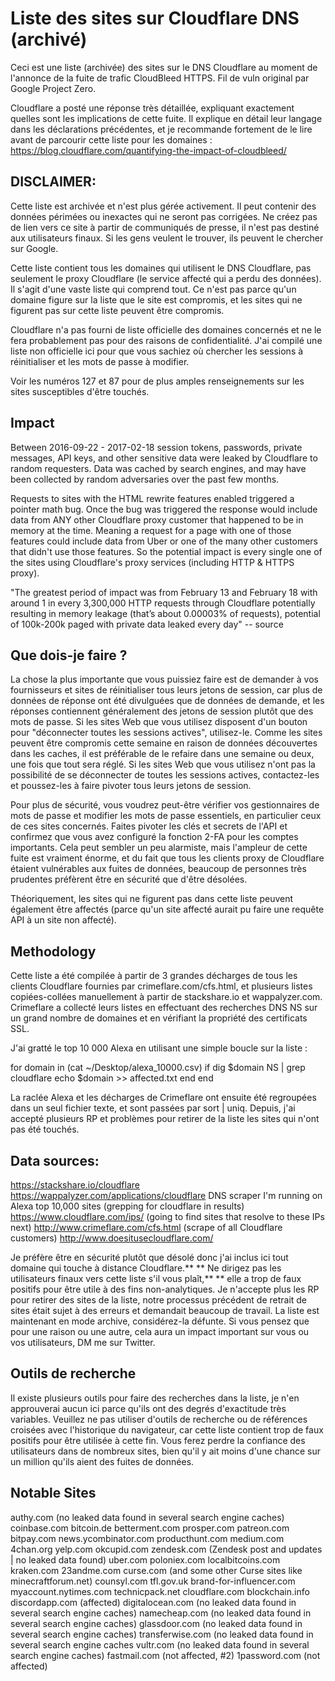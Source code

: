 # Liste des sites sur Cloudflare DNS (archivé)

Ceci est une liste (archivée) des sites sur le DNS Cloudflare au moment de l'annonce de la fuite de trafic CloudBleed HTTPS. Fil de vuln original par Google Project Zero.

Cloudflare a posté une réponse très détaillée, expliquant exactement quelles sont les implications de cette fuite. Il explique en détail leur langage dans les déclarations précédentes, et je recommande fortement de le lire avant de parcourir cette liste pour les domaines : https://blog.cloudflare.com/quantifying-the-impact-of-cloudbleed/

## DISCLAIMER:
Cette liste est archivée et n'est plus gérée activement. Il peut contenir des données périmées ou inexactes qui ne seront pas corrigées. Ne créez pas de lien vers ce site à partir de communiqués de presse, il n'est pas destiné aux utilisateurs finaux. Si les gens veulent le trouver, ils peuvent le chercher sur Google.

Cette liste contient tous les domaines qui utilisent le DNS Cloudflare, pas seulement le proxy Cloudflare (le service affecté qui a perdu des données). Il s'agit d'une vaste liste qui comprend tout. Ce n'est pas parce qu'un domaine figure sur la liste que le site est compromis, et les sites qui ne figurent pas sur cette liste peuvent être compromis.

Cloudflare n'a pas fourni de liste officielle des domaines concernés et ne le fera probablement pas pour des raisons de confidentialité. J'ai compilé une liste non officielle ici pour que vous sachiez où chercher les sessions à réinitialiser et les mots de passe à modifier.

Voir les numéros 127 et 87 pour de plus amples renseignements sur les sites susceptibles d'être touchés.

## Impact

Between 2016-09-22 - 2017-02-18 session tokens, passwords, private messages, API keys, and other sensitive data were leaked by Cloudflare to random requesters. Data was cached by search engines, and may have been collected by random adversaries over the past few months.

Requests to sites with the HTML rewrite features enabled triggered a pointer math bug. Once the bug was triggered the response would include data from ANY other Cloudflare proxy customer that happened to be in memory at the time. Meaning a request for a page with one of those features could include data from Uber or one of the many other customers that didn't use those features. So the potential impact is every single one of the sites using Cloudflare's proxy services (including HTTP & HTTPS proxy).

"The greatest period of impact was from February 13 and February 18 with around 1 in every 3,300,000 HTTP requests through Cloudflare potentially resulting in memory leakage (that’s about 0.00003% of requests), potential of 100k-200k paged with private data leaked every day" -- source

## Que dois-je faire ?

La chose la plus importante que vous puissiez faire est de demander à vos fournisseurs et sites de réinitialiser tous leurs jetons de session, car plus de données de réponse ont été divulguées que de données de demande, et les réponses contiennent généralement des jetons de session plutôt que des mots de passe. Si les sites Web que vous utilisez disposent d'un bouton pour "déconnecter toutes les sessions actives", utilisez-le. Comme les sites peuvent être compromis cette semaine en raison de données découvertes dans les caches, il est préférable de le refaire dans une semaine ou deux, une fois que tout sera réglé. Si les sites Web que vous utilisez n'ont pas la possibilité de se déconnecter de toutes les sessions actives, contactez-les et poussez-les à faire pivoter tous leurs jetons de session.

Pour plus de sécurité, vous voudrez peut-être vérifier vos gestionnaires de mots de passe et modifier les mots de passe essentiels, en particulier ceux de ces sites concernés. Faites pivoter les clés et secrets de l'API et confirmez que vous avez configuré la fonction 2-FA pour les comptes importants. Cela peut sembler un peu alarmiste, mais l'ampleur de cette fuite est vraiment énorme, et du fait que tous les clients proxy de Cloudflare étaient vulnérables aux fuites de données, beaucoup de personnes très prudentes préfèrent être en sécurité que d'être désolées.

Théoriquement, les sites qui ne figurent pas dans cette liste peuvent également être affectés (parce qu'un site affecté aurait pu faire une requête API à un site non affecté).

## Methodology

Cette liste a été compilée à partir de 3 grandes décharges de tous les clients Cloudflare fournies par crimeflare.com/cfs.html, et plusieurs listes copiées-collées manuellement à partir de stackshare.io et wappalyzer.com. Crimeflare a collecté leurs listes en effectuant des recherches DNS NS sur un grand nombre de domaines et en vérifiant la propriété des certificats SSL.

J'ai gratté le top 10 000 Alexa en utilisant une simple boucle sur la liste :


for domain in (cat ~/Desktop/alexa_10000.csv)
    if dig $domain NS | grep cloudflare
        echo $domain >> affected.txt
    end
end

La raclée Alexa et les décharges de Crimeflare ont ensuite été regroupées dans un seul fichier texte, et sont passées par sort | uniq. Depuis, j'ai accepté plusieurs RP et problèmes pour retirer de la liste les sites qui n'ont pas été touchés.

## Data sources:

https://stackshare.io/cloudflare
https://wappalyzer.com/applications/cloudflare
DNS scraper I'm running on Alexa top 10,000 sites (grepping for cloudflare in results)
https://www.cloudflare.com/ips/ (going to find sites that resolve to these IPs next)
http://www.crimeflare.com/cfs.html (scrape of all Cloudflare customers)
http://www.doesitusecloudflare.com/



Je préfère être en sécurité plutôt que désolé donc j'ai inclus ici tout domaine qui touche à distance Cloudflare.** ** Ne dirigez pas les utilisateurs finaux vers cette liste s'il vous plaît,** ** elle a trop de faux positifs pour être utile à des fins non-analytiques. Je n'accepte plus les RP pour retirer des sites de la liste, notre processus précédent de retrait de sites était sujet à des erreurs et demandait beaucoup de travail. La liste est maintenant en mode archive, considérez-la défunte. Si vous pensez que pour une raison ou une autre, cela aura un impact important sur vous ou vos utilisateurs, DM me sur Twitter.


## Outils de recherche

Il existe plusieurs outils pour faire des recherches dans la liste, je n'en approuverai aucun ici parce qu'ils ont des degrés d'exactitude très variables.  Veuillez ne pas utiliser d'outils de recherche ou de références croisées avec l'historique du navigateur, car cette liste contient trop de faux positifs pour être utilisée à cette fin.  Vous ferez perdre la confiance des utilisateurs dans de nombreux sites, bien qu'il y ait moins d'une chance sur un million qu'ils aient des fuites de données. 

## Notable Sites

authy.com (no leaked data found in several search engine caches)
coinbase.com
bitcoin.de
betterment.com
prosper.com
patreon.com
bitpay.com
news.ycombinator.com
producthunt.com
medium.com
4chan.org
yelp.com
okcupid.com
zendesk.com (Zendesk post and updates | no leaked data found)
uber.com
poloniex.com
localbitcoins.com
kraken.com
23andme.com
curse.com (and some other Curse sites like minecraftforum.net)
counsyl.com
tfl.gov.uk
brand-for-influencer.com
myaccount.nytimes.com
technicpack.net
cloudflare.com
blockchain.info
discordapp.com (affected)
digitalocean.com (no leaked data found in several search engine caches)
namecheap.com (no leaked data found in several search engine caches)
glassdoor.com (no leaked data found in several search engine caches)
transferwise.com (no leaked data found in several search engine caches
vultr.com (no leaked data found in several search engine caches)
fastmail.com (not affected, #2)
1password.com (not affected)
